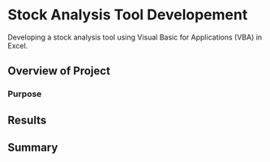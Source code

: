 # Stock Analysis Tool Developement
Developing a stock analysis tool using Visual Basic for Applications (VBA) in Excel.
## Overview of Project

### Purpose


## Results


## Summary
